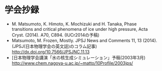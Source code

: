 # 学会抄録


* M. Matsumoto, K. Himoto, K. Mochizuki and H. Tanaka, Phase transitions and critical phenomena of ice under high pressure, Acta Cryst. (2014). A70, C894. (IUCr2014の予稿)
* Matsumoto, M. Frozen, Mostly. JPSJ News and Comments 11, 13 (2014). (JPSJ(日本物理学会の英文誌)のコラム記事) http://dx.doi.org/10.7566/JPSJNC.11.13
* [日本物理学会講演「水の核生成シミュレーション」予稿(2003年3月) http://www.chem.nagoya-u.ac.jp/~matto/10Profile/2003jps/



